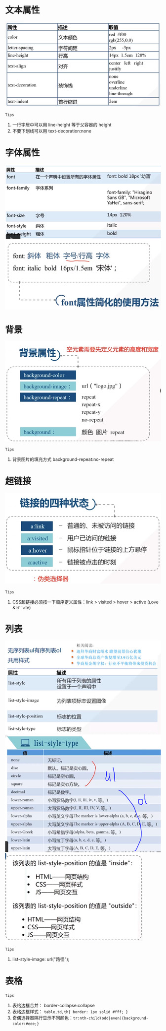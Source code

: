 # 文本属性

![font](../img/font.PNG)

`Tips`

1. 一行字居中可以用 line-height 等于父容器的 height
2. <a>不要下划线可以用 text-decoration:none

# 字体属性

![字体font](../img/字体font.PNG)
![font写法](../img/font写法.PNG)

# 背景

![背景属性](../img/背景属性.PNG)

`Tips`

1. 背景图片的填充方式 background-repeat:no-repeat

# 超链接

![超链接](../img/超链接.PNG)

`Tips`

1. CSS超链接必须按一下顺序定义属性：link > visited > hover > active (`L`o`v`e & `H``a`te)

# 列表

![列表](../img/列表.PNG)
![liststyletype](../img/liststyletype.PNG)
![liststyleposition](../img/liststyleposition.PNG)

`Tips`

1. list-style-image: url("路径");

# 表格

`Tips`

1. 表格边框合并： border-collapse:collapse
2. 表格边框样式： ```table,td,th{ border: 1px solid #fff; }```
3. 奇偶选择器隔行显示不同颜色：```tr:nth-child(odd|even){background-color:#eee;}```
	

